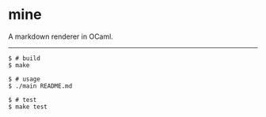 # mine

A markdown renderer in OCaml.

---

```
$ # build
$ make

$ # usage
$ ./main README.md

$ # test
$ make test
```
